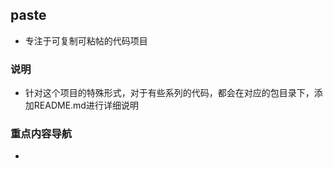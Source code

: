 ## paste

- 专注于可复制可粘帖的代码项目



### 说明

- 针对这个项目的特殊形式，对于有些系列的代码，都会在对应的包目录下，添加README.md进行详细说明



### 重点内容导航

- 








